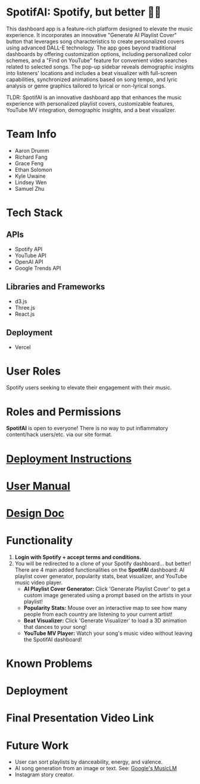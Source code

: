 # SpotifAI: Spotify, but better 🎵✨
This dashboard app is a feature-rich platform designed to elevate the music experience. It incorporates an innovative "Generate AI Playlist Cover" button that leverages song characteristics to create personalized covers using advanced DALL-E technology. The app goes beyond traditional dashboards by offering customization options, including personalized color schemes, and a "Find on YouTube" feature for convenient video searches related to selected songs. The pop-up sidebar reveals demographic insights into listeners' locations and includes a beat visualizer with full-screen capabilities, synchronized animations based on song tempo, and lyric analysis or genre graphics tailored to lyrical or non-lyrical songs.

TLDR: SpotifAI is an innovative dashboard app that enhances the music experience with personalized playlist covers, customizable features, YouTube MV integration, demographic insights, and a beat visualizer.

# Team Info
- Aaron Drumm
- Richard Fang
- Grace Feng
- Ethan Solomon
- Kyle Uwaine
- Lindsey Wen
- Samuel Zhu

# Tech Stack
## APIs
- Spotify API
- YouTube API
- OpenAI API
- Google Trends API
## Libraries and Frameworks
- d3.js
- Three.js
- React.js
## Deployment
- Vercel
  
# User Roles
Spotify users seeking to elevate their engagement with their music.

# Roles and Permissions
**SpotifAI** is open to everyone! There is no way to put inflammatory content/hack users/etc. via our site format.
  
# [Deployment Instructions](https://github.com/ucsb-cs148-w24/project-pj10-spotifai/blob/main/docs/DEPLOY.md)

# [User Manual](https://github.com/ucsb-cs148-w24/project-pj10-spotifai/blob/main/docs/MANUAL.md)

# [Design Doc](https://github.com/ucsb-cs148-w24/project-pj10-spotifai/blob/main/docs/DESIGN.md)

# Functionality
1. **Login with Spotify + accept terms and conditions.**
2. You will be redirected to a clone of your Spotify dashboard... but better! There are 4 main added functionalities on the **SpotifAI** dashboard: AI playlist cover generator, popularity stats, beat visualizer, and YouTube music video player.
   - **AI Playlist Cover Generator:** Click 'Generate Playlist Cover' to get a custom image generated using a prompt based on the artists in your playlist!
   - **Popularity Stats:** Mouse over an interactive map to see how many people from each country are listening to your current artist!
   - **Beat Visualizer:** Click 'Generate Visualizer' to load a 3D animation that dances to your song!
   - **YouTube MV Player:** Watch your song's music video without leaving the SpotifAI dashboard!
  
# Known Problems

# Deployment

# Final Presentation Video Link

# Future Work
- User can sort playlists by danceability, energy, and valence.
- AI song generation from an image or text. See: [Google's MusicLM](https://google-research.github.io/seanet/musiclm/examples/)
- Instagram story creator.
